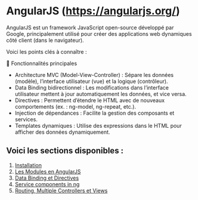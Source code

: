 # AngularJS (https://angularjs.org/)

AngularJS est un framework JavaScript open-source développé par Google, principalement utilisé pour créer des applications web dynamiques côté client (dans le navigateur).

Voici les points clés à connaître :

🔧 Fonctionnalités principales
* Architecture MVC (Model-View-Controller) : Sépare les données (modèle), l’interface utilisateur (vue) et la logique (contrôleur).
* Data Binding bidirectionnel : Les modifications dans l’interface utilisateur mettent à jour automatiquement les données, et vice versa.
* Directives : Permettent d’étendre le HTML avec de nouveaux comportements (ex. : ng-model, ng-repeat, etc.).
* Injection de dépendances : Facilite la gestion des composants et services.
* Templates dynamiques : Utilise des expressions dans le HTML pour afficher des données dynamiquement.


## Voici les sections disponibles : ##
1. [Installation](docs/01-angularjs-install.md)
2. [Les Modules en AngularJS](docs/02-angularjs-modules.md)
3. [Data Binding et Directives](docs/03-data-binding-directives.md)
4. [Service components in ng](docs/04-service-components.md)
5. [Routing, Multiple Controllers et Views](docs/05-routing-multiple-controllers-views.md)

